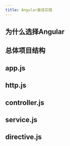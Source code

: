 ```yaml
---
title: Angular最佳实践
---
```


## 为什么选择Angular


## 总体项目结构

## app.js

## http.js

## controller.js

## service.js

## directive.js



